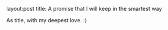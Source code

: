 layout:post
title: A promise that I will keep in the smartest way


As title, with my deepest love.
:)
